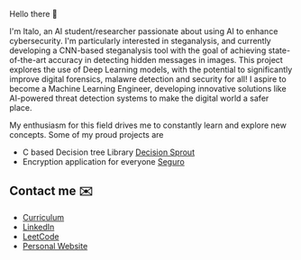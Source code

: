 Hello there 👋

I'm Italo, an AI student/researcher passionate about using AI to enhance cybersecurity. I'm particularly interested in steganalysis, and currently developing a CNN-based steganalysis tool with the goal of achieving state-of-the-art accuracy in detecting hidden messages in images. This project explores the use of Deep Learning models, with the potential to significantly improve digital forensics, malawre detection and security for all!  I aspire to become a Machine Learning Engineer, developing innovative solutions like AI-powered threat detection systems to make the digital world a safer place.

My enthusiasm for this field drives me to constantly learn and explore new concepts. Some of my proud projects are
- C based Decision tree Library [Decision Sprout](https://github.com/italoaa/DecisionSprout)
- Encryption application for everyone [Seguro](https://github.com/italoaa/seguro)

## Contact me ✉️
- [Curriculum](https://rxresu.me/italoamaya03/italo)
- [LinkedIn](https://www.linkedin.com/in/italoamaya03/)
- [LeetCode](https://leetcode.com/u/italoamaya/)
- [Personal Website](https://italoaa.github.io)

